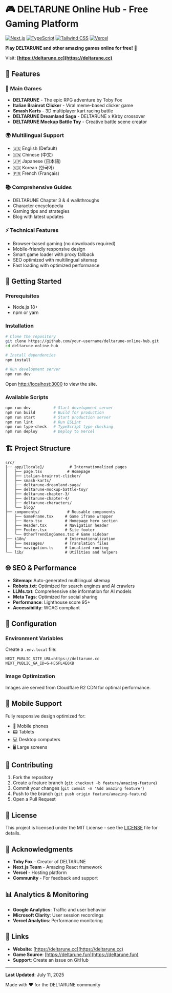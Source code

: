 # 🎮 DELTARUNE Online Hub - Free Gaming Platform

[![Next.js](https://img.shields.io/badge/Next.js-14+-black?style=flat-square&logo=next.js)](https://nextjs.org/)
[![TypeScript](https://img.shields.io/badge/TypeScript-5+-blue?style=flat-square&logo=typescript)](https://www.typescriptlang.org/)
[![Tailwind CSS](https://img.shields.io/badge/Tailwind-3+-38B2AC?style=flat-square&logo=tailwind-css)](https://tailwindcss.com/)
[![Vercel](https://img.shields.io/badge/Deployed%20on-Vercel-black?style=flat-square&logo=vercel)](https://vercel.com/)

**Play DELTARUNE and other amazing games online for free!** 🚀

Visit: **[https://deltarune.cc](https://deltarune.cc)**

## 🌟 Features

### 🎯 **Main Games**
- **DELTARUNE** - The epic RPG adventure by Toby Fox
- **Italian Brainrot Clicker** - Viral meme-based clicker game
- **Smash Karts** - 3D multiplayer kart racing battle
- **DELTARUNE Dreamland Saga** - DELTARUNE x Kirby crossover
- **DELTARUNE Mockup Battle Toy** - Creative battle scene creator

### 🌍 **Multilingual Support**
- 🇺🇸 English (Default)
- 🇨🇳 Chinese (中文)
- 🇯🇵 Japanese (日本語)
- 🇰🇷 Korean (한국어)
- 🇫🇷 French (Français)

### 📚 **Comprehensive Guides**
- DELTARUNE Chapter 3 & 4 walkthroughs
- Character encyclopedia
- Gaming tips and strategies
- Blog with latest updates

### ⚡ **Technical Features**
- Browser-based gaming (no downloads required)
- Mobile-friendly responsive design
- Smart game loader with proxy fallback
- SEO optimized with multilingual sitemap
- Fast loading with optimized performance

## 🚀 Getting Started

### Prerequisites
- Node.js 18+
- npm or yarn

### Installation

```bash
# Clone the repository
git clone https://github.com/your-username/deltarune-online-hub.git
cd deltarune-online-hub

# Install dependencies
npm install

# Run development server
npm run dev
```

Open [http://localhost:3000](http://localhost:3000) to view the site.

### Available Scripts

```bash
npm run dev          # Start development server
npm run build        # Build for production
npm run start        # Start production server
npm run lint         # Run ESLint
npm run type-check   # TypeScript type checking
npm run deploy       # Deploy to Vercel
```

## 🏗️ Project Structure

```
src/
├── app/[locale]/           # Internationalized pages
│   ├── page.tsx           # Homepage
│   ├── italian-brainrot-clicker/
│   ├── smash-karts/
│   ├── deltarune-dreamland-saga/
│   ├── deltarune-mockup-battle-toy/
│   ├── deltarune-chapter-3/
│   ├── deltarune-chapter-4/
│   ├── deltarune-characters/
│   └── blog/
├── components/            # Reusable components
│   ├── GameFrame.tsx     # Game iframe wrapper
│   ├── Hero.tsx          # Homepage hero section
│   ├── Header.tsx        # Navigation header
│   ├── Footer.tsx        # Site footer
│   └── OtherTrendingGames.tsx # Game sidebar
├── i18n/                 # Internationalization
│   ├── messages/         # Translation files
│   └── navigation.ts     # Localized routing
└── lib/                  # Utilities and helpers
```

## 🌐 SEO & Performance

- **Sitemap**: Auto-generated multilingual sitemap
- **Robots.txt**: Optimized for search engines and AI crawlers
- **LLMs.txt**: Comprehensive site information for AI models
- **Meta Tags**: Optimized for social sharing
- **Performance**: Lighthouse score 95+
- **Accessibility**: WCAG compliant

## 🔧 Configuration

### Environment Variables
Create a `.env.local` file:

```env
NEXT_PUBLIC_SITE_URL=https://deltarune.cc
NEXT_PUBLIC_GA_ID=G-HJSFL4E6KB
```

### Image Optimization
Images are served from Cloudflare R2 CDN for optimal performance.

## 📱 Mobile Support

Fully responsive design optimized for:
- 📱 Mobile phones
- 📟 Tablets
- 💻 Desktop computers
- 🖥️ Large screens

## 🤝 Contributing

1. Fork the repository
2. Create a feature branch (`git checkout -b feature/amazing-feature`)
3. Commit your changes (`git commit -m 'Add amazing feature'`)
4. Push to the branch (`git push origin feature/amazing-feature`)
5. Open a Pull Request

## 📄 License

This project is licensed under the MIT License - see the [LICENSE](LICENSE) file for details.

## 🙏 Acknowledgments

- **Toby Fox** - Creator of DELTARUNE
- **Next.js Team** - Amazing React framework
- **Vercel** - Hosting platform
- **Community** - For feedback and support

## 📊 Analytics & Monitoring

- **Google Analytics**: Traffic and user behavior
- **Microsoft Clarity**: User session recordings
- **Vercel Analytics**: Performance monitoring

## 🔗 Links

- **Website**: [https://deltarune.cc](https://deltarune.cc)
- **Game Source**: [https://deltarune.fun](https://deltarune.fun)
- **Support**: Create an issue on GitHub

---

**Last Updated**: July 11, 2025

Made with ❤️ for the DELTARUNE community
